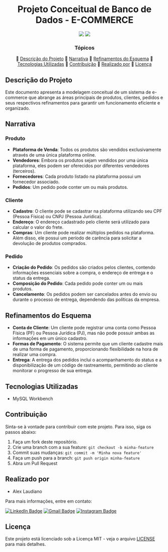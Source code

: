 <h1 align="center">Projeto Conceitual de Banco de Dados - E-COMMERCE</h1>

<p align="center">
    <img src="http://img.shields.io/static/v1?label=STATUS&message=EM%20DESENVOLVIMENTO&color=yellow&style=for-the-badge"/>
    <img src="http://img.shields.io/static/v1?label=License&message=MIT&color=green&style=for-the-badge"/>
</p>

<div align="center">

### Tópicos

:small_blue_diamond: [Descrição do Projeto](#descrição-do-projeto)
:small_blue_diamond: [Narrativa](#narrativa)
:small_blue_diamond: [Refinamentos do Esquema](#refinamentos-do-esquema)
:small_blue_diamond: [Tecnologias Utilizadas](#tecnologias-utilizadas)
:small_blue_diamond: [Contribuição](#contribuição)
:small_blue_diamond: [Realizado por](#realizado-por)
:small_blue_diamond: [Licença](#licença)

</div>

## Descrição do Projeto
Este documento apresenta a modelagem conceitual de um sistema de e-commerce que abrange as áreas principais de produtos, clientes, pedidos e seus respectivos refinamentos para garantir um funcionamento eficiente e organizado.

## Narrativa

### Produto
* **Plataforma de Venda**: Todos os produtos são vendidos exclusivamente através de uma única plataforma online.
* **Vendedores**: Embora os produtos sejam vendidos por uma única plataforma, eles podem ser oferecidos por diferentes vendedores (terceiros).
* **Fornecedores**: Cada produto listado na plataforma possui um fornecedor associado.
* **Pedidos**: Um pedido pode conter um ou mais produtos.

### Cliente
* **Cadastro**: O cliente pode se cadastrar na plataforma utilizando seu CPF (Pessoa Física) ou CNPJ (Pessoa Jurídica).
* **Endereço**: O endereço cadastrado pelo cliente será utilizado para calcular o valor do frete.
* **Compras**: Um cliente pode realizar múltiplos pedidos na plataforma. Além disso, ele possui um período de carência para solicitar a devolução de produtos comprados.

### Pedido
* **Criação do Pedido**: Os pedidos são criados pelos clientes, contendo informações essenciais sobre a compra, o endereço de entrega e o status da entrega.
* **Composição do Pedido**: Cada pedido pode conter um ou mais produtos.
* **Cancelamento**: Os pedidos podem ser cancelados antes do envio ou durante o processo de entrega, dependendo das políticas da empresa.

## Refinamentos do Esquema
* **Conta de Cliente**: Um cliente pode registrar uma conta como Pessoa Física (PF) ou Pessoa Jurídica (PJ), mas não pode possuir ambas as informações em um único cadastro.
* **Formas de Pagamento**: O sistema permite que um cliente cadastre mais de uma forma de pagamento, proporcionando flexibilidade na hora de realizar uma compra.
* **Entrega**: A entrega dos pedidos inclui o acompanhamento do status e a disponibilização de um código de rastreamento, permitindo ao cliente monitorar o progresso de sua entrega.

## Tecnologias Utilizadas

* MySQL Workbench

## Contribuição

Sinta-se à vontade para contribuir com este projeto. Para isso, siga os passos abaixo:

1. Faça um fork deste repositório.
2. Crie uma branch com a sua feature: `git checkout -b minha-feature`
3. Commit suas mudanças: `git commit -m 'Minha nova feature'`
4. Faça um push para a branch: `git push origin minha-feature`
5. Abra um Pull Request

## Realizado por

* Alex Laudiano

Para mais informações, entre em contato:

[![LinkedIn Badge](https://img.shields.io/badge/-LinkedIn-373737?style=flat&logo=linkedin&logoColor=white)](https://www.linkedin.com/in/laudiano/)
[![Gmail Badge](https://img.shields.io/badge/Gmail-373737?style=flat&logo=Gmail&logoColor=white)](mailto:laudiano@gmail.com)
[![Instagram Badge](https://img.shields.io/badge/-Instagram-373737?style=flat&logo=instagram&logoColor=white)](https://www.instagram.com/laudianoalex/?hl=pt-br)

## Licença

Este projeto está licenciado sob a Licença MIT - veja o arquivo [LICENSE](LICENSE) para mais detalhes.
